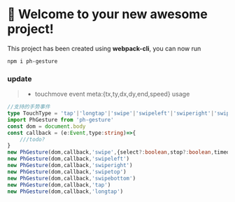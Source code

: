 # 🚀 Welcome to your new awesome project!

This project has been created using **webpack-cli**, you can now run

```
npm i ph-gesture

```
### update
> + touchmove event meta:{tx,ty,dx,dy,end,speed}
usage
```typescript
//支持的手势事件
type TouchType = 'tap'|'longtap'|'swipe'|'swipeleft'|'swiperight'|'swipedown'|'swipeup'|'touchmove'
import PhGesture from 'ph-gesture'
const dom = document.body
const callback = (e:Event,type:string)=>{
    ///todo?
}
new PhGesture(dom,callback,'swipe',{select?:boolean,stop?:boolean,timeout?:number,capture?:boolean})
new PhGesture(dom,callback,'swipeleft')
new PhGesture(dom,callback,'swiperight')
new PhGesture(dom,callback,'swipetop')
new PhGesture(dom,callback,'swipebottom')
new PhGesture(dom,callback,'tap')
new PhGesture(dom,callback,'longtap')
```
